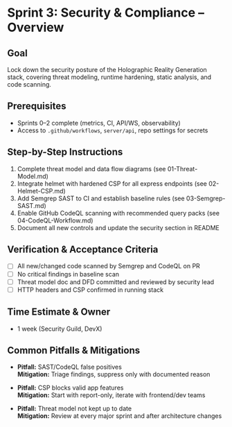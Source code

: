 # Sprint 3: Security & Compliance – Overview

## Goal
Lock down the security posture of the Holographic Reality Generation stack, covering threat modeling, runtime hardening, static analysis, and code scanning.

## Prerequisites
- Sprints 0–2 complete (metrics, CI, API/WS, observability)
- Access to `.github/workflows`, `server/api`, repo settings for secrets

## Step-by-Step Instructions
1. Complete threat model and data flow diagrams (see 01-Threat-Model.md)
2. Integrate helmet with hardened CSP for all express endpoints (see 02-Helmet-CSP.md)
3. Add Semgrep SAST to CI and establish baseline rules (see 03-Semgrep-SAST.md)
4. Enable GitHub CodeQL scanning with recommended query packs (see 04-CodeQL-Workflow.md)
5. Document all new controls and update the security section in README

## Verification & Acceptance Criteria
- [ ] All new/changed code scanned by Semgrep and CodeQL on PR
- [ ] No critical findings in baseline scan
- [ ] Threat model doc and DFD committed and reviewed by security lead
- [ ] HTTP headers and CSP confirmed in running stack

## Time Estimate & Owner
- 1 week (Security Guild, DevX)

## Common Pitfalls & Mitigations
- **Pitfall:** SAST/CodeQL false positives  
  **Mitigation:** Triage findings, suppress only with documented reason

- **Pitfall:** CSP blocks valid app features  
  **Mitigation:** Start with report-only, iterate with frontend/dev teams

- **Pitfall:** Threat model not kept up to date  
  **Mitigation:** Review at every major sprint and after architecture changes